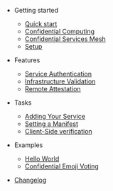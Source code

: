 <!-- docs/_sidebard.md -->

- Getting started

  - [Quick start](quickstart.md)
  - [Confidential Computing](confidential-computing.md)
  - [Confidential Services Mesh](service-mesh.md)
  - [Setup](setup.md)


- Features

  - [Service Authentication](service-authentication.md)
  - [Infrastructure Validation](infrastructure-validation.md)
  - [Remote Attestation](remote-attestation.md)

- Tasks

  - [Adding Your Service](add-service.md)
  - [Setting a Manifest](set-manifest.md)
  - [Client-Side verification](verification.md)

- Examples

  - [Hello World](helloworld.md)
  - [Confidential Emoji Voting](emojivoto.md)


- [Changelog](changelog.md)